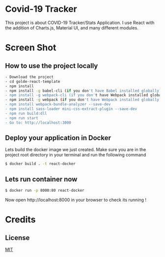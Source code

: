# Covid-19 Tracker

This project is about COVID-19 Tracker/Stats Application. I use React with the addition of Charts.js, Material UI, and many different modules.

# Screen Shot

## How to use the project locally

```bash
- Download the project
- cd golde-react-template
- npm install
- npm install -g babel-cli (if you don't have Babel installed globally)
- npm install -g webpack-cli (if you don't have Webpack installed globally)
- npm install -g webpack (if you don't have Webpack installed globally)
- npm install webpack-bundle-analyzer --save-dev
- npm install sass-loader mini-css-extract-plugin --save-dev
- npm run build:dll
- npm run start
- Go to: http://localhost:3000
```

## Deploy your application in Docker

Lets build the docker image we just created. Make sure you are in the project root directory in your terminal and run the following command

```bash
$ docker build . -t react-docker
```

## Lets run container now

```bash
$ docker run -p 8000:80 react-docker
```

Now open http://localhost:8000 in your browser to check its running !

# Credits

## License

[MIT](https://choosealicense.com/licenses/mit/)
